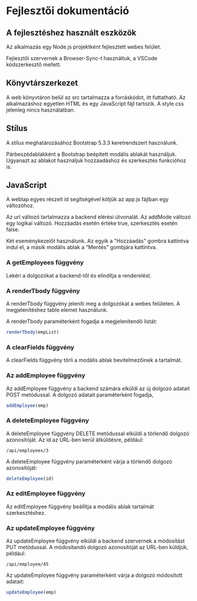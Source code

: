 # Fejlesztői dokumentáció

## A fejlesztéshez használt eszközök

Az alkalmazás egy Node.js projektként fejlesztett webes felület.

Fejlesztői szervernek a Browser-Sync-t használtuk, a VSCode kódszerkesztő mellett.

## Könyvtárszerkezet

A web könyvtáron belül az src tartalmazza a forráskódot, itt futtatható. Az alkalmazáshoz egyetlen HTML és egy JavaScript fájl tartozik. A style.css jelenleg nincs használatban. 

## Stílus 

A stílus meghatározásához Bootstrap 5.3.3 keretrendszert használunk.

Párbeszédablakként a Bootstrap beépített modális ablakát használjuk. Ugyanazt az ablakot használjuk hozzáadáshoz és szerkesztés funkcióhoz is.

## JavaScript

A weblap egyes részeit id segítségével kötjük az app.js fájlban egy változóhoz.

Az url változó tartalmazza a backend elérési útvonalát. Az addMode változó egy logikai változó. Hozzáadás esetén értéke true, szerkesztés esetén false.

Két eseménykezelőt használunk. Az egyik a "Hozzáadás" gombra kattintva indul el, a másik modális ablak a "Mentés" gombjára kattintva.

### A getEmployees függvény

Lekéri a dolgozókat a backend-től és elindítja a renderelést. 

### A renderTbody függvény

A renderTbody függvény jeleníti meg a dolgozókat a webes felületen. A megjelenítéshez table elemet használunk.

A renderTbody paraméterként fogadja a megjelenítendő listát:

```javascript
renderTbody(empList)
```


### A clearFields függvény

A clearFields függvény törli a modális ablak bevitelmezőinek a tartalmát.


### Az addEmployee függvény 

Az addEmployee függvény a backend számára elküldi az új dolgozó adatait POST metódussal. A dolgozó adatait paraméterként fogadja,

```javascript
addEmployee(emp)
```

### A deleteEmployee függvény

A deleteEmployee függvény DELETE metódussal elküldi a törlendő dolgozó azonosítóját. Az id az URL-ben kerül átküldésre, például:

```url
/api/employees/3
```

A deleteEmployee függvény paraméterként várja a törlendő dolgozó azonosítóját:

```javascript
deleteEmployee(id)
```

### Az editEmployee függvény 

Az editEmployee függvény beállítja a modális ablak tartalmát szerkesztéshez.

### Az updateEmployee függvény 

Az updateEmployee függvény elküldi a backend szervernek a módosítást PUT metódussal. A módosítandó dolgozó azonosítóját az URL-ben küldjük, például:

```url
/api/employee/45
```
Az updateEmployee függvény paraméterként várja a dolgozó módosított adatait: 

```javascript
updateEmployee(emp)
```
